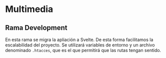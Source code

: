 # Multimedia

## Rama Development

En esta rama se migra la apliación a Svelte. De esta forma facilitamos la escalabilidad del proyecto. Se utilizará variables de entorno y un archivo denominado `.htacces`, que es el que permitirá que las rutas tengan sentido.

